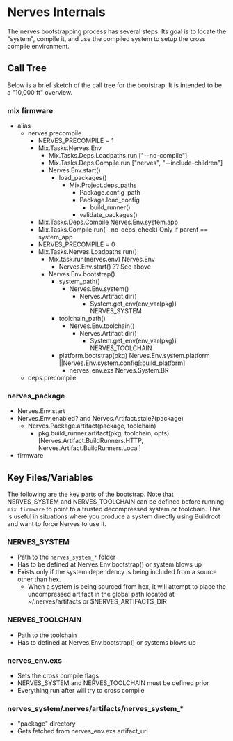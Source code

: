 <!--
  SPDX-FileCopyrightText: 2017 Michael Schmidt
  SPDX-FileCopyrightText: 2018 Connor Rigby
  SPDX-FileCopyrightText: 2018 Justin Schneck
  SPDX-FileCopyrightText: 2020 Kian-Meng, Ang
  SPDX-License-Identifier: CC-BY-4.0
-->
# Nerves Internals

The nerves bootstrapping process has several steps.  Its goal is to locate
the "system", compile it, and use the compiled system to setup the cross
compile environment.

## Call Tree

Below is a brief sketch of the call tree for the bootstrap.  It is intended
to be a "10,000 ft" overview.

### mix firmware
* alias
  * nerves.precompile
    * NERVES_PRECOMPILE = 1
    * Mix.Tasks.Nerves.Env
      * Mix.Tasks.Deps.Loadpaths.run ["--no-compile"]
      * Mix.Tasks.Deps.Compile.run ["nerves", "--include-children"]
      * Nerves.Env.start()
        * load_packages()
            * Mix.Project.deps_paths
              * Package.config_path
              * Package.load_config
                * build_runner()
              * validate_packages()
    * Mix.Tasks.Deps.Compile Nerves.Env.system.app
    * Mix.Tasks.Compile.run(--no-deps-check) Only if parent == system_app
    * NERVES_PRECOMPILE = 0
    * Mix.Tasks.Nerves.Loadpaths.run()
      * Mix.task.run(nerves.env) Nerves.Env
        * Nerves.Env.start() ?? See above
      * Nerves.Env.bootstrap()
        * system_path()
          * Nerves.Env.system()
            * Nerves.Artifact.dir()
              * System.get_env(env_var(pkg)) NERVES_SYSTEM
        * toolchain_path()
          * Nerves.Env.toolchain()
            * Nerves.Artifact.dir()
              * System.get_env(env_var(pkg)) NERVES_TOOLCHAIN
        * platform.bootstrap(pkg) Nerves.Env.system.platform ||Nerves.Env.system.config[:build_platform]
          * nerves_env.exs Nerves.System.BR
  * deps.precompile

### nerves_package
  * Nerves.Env.start
  * Nerves.Env.enabled? and Nerves.Artifact.stale?(package)
    * Nerves.Package.artifact(package, toolchain)
      * pkg.build_runner.artifact(pkg, toolchain, opts) [Nerves.Artifact.BuildRunners.HTTP, Nerves.Artifact.BuildRunners.Local]
* firmware

## Key Files/Variables

The following are the key parts of the bootstrap.  Note that NERVES_SYSTEM and
NERVES_TOOLCHAIN can be defined before running `mix firmware` to point to a
trusted decompressed system or toolchain. This is useful in situations where
you produce a system directly using Buildroot and want to force Nerves to use it.

### NERVES_SYSTEM
  * Path to the `nerves_system_*` folder
  * Has to be defined at Nerves.Env.bootstrap() or system blows up
  * Exists only if the system dependency is being included from a source other than hex.
    * When a system is being sourced from hex, it will attempt to place the uncompressed artifact in the global path located at ~/.nerves/artifacts or $NERVES_ARTIFACTS_DIR

### NERVES_TOOLCHAIN
  * Path to the toolchain
  * Has to defined at Nerves.Env.bootstrap() or systems blows up

### nerves_env.exs
  * Sets the cross compile flags
  * NERVES_SYSTEM and NERVES_TOOLCHAIN must be defined prior
  * Everything run after will try to cross compile

### nerves_system/.nerves/artifacts/nerves_system_*
   * "package" directory
   * Gets fetched from nerves_env.exs artifact_url
